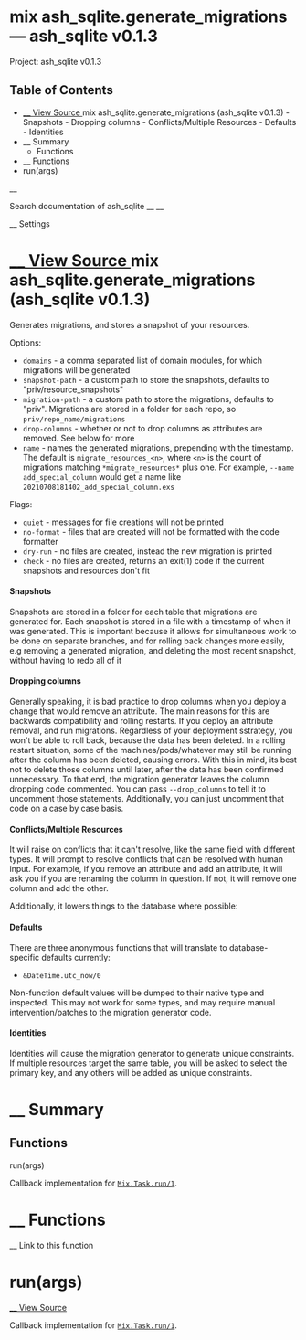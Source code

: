 # mix ash_sqlite.generate_migrations — ash_sqlite v0.1.3

Project: ash_sqlite v0.1.3

## Table of Contents

- [ __ View Source ](external_link) mix ash_sqlite.generate_migrations (ash_sqlite v0.1.3)
      - Snapshots
      - Dropping columns
      - Conflicts/Multiple Resources
      - Defaults
      - Identities
- __ Summary
  - Functions
- __ Functions
- run(args)

__

Search documentation of ash_sqlite __ __

__ Settings

#  [ __ View Source ](external_link) mix ash_sqlite.generate_migrations (ash_sqlite v0.1.3)

Generates migrations, and stores a snapshot of your resources.

Options:

  * `domains` \- a comma separated list of domain modules, for which migrations will be generated
  * `snapshot-path` \- a custom path to store the snapshots, defaults to "priv/resource_snapshots"
  * `migration-path` \- a custom path to store the migrations, defaults to "priv". Migrations are stored in a folder for each repo, so `priv/repo_name/migrations`
  * `drop-columns` \- whether or not to drop columns as attributes are removed. See below for more
  * `name` \- names the generated migrations, prepending with the timestamp. The default is `migrate_resources_<n>`, where `<n>` is the count of migrations matching `*migrate_resources*` plus one. For example, `--name add_special_column` would get a name like `20210708181402_add_special_column.exs`



Flags:

  * `quiet` \- messages for file creations will not be printed
  * `no-format` \- files that are created will not be formatted with the code formatter
  * `dry-run` \- no files are created, instead the new migration is printed
  * `check` \- no files are created, returns an exit(1) code if the current snapshots and resources don't fit



#### Snapshots

Snapshots are stored in a folder for each table that migrations are generated for. Each snapshot is stored in a file with a timestamp of when it was generated. This is important because it allows for simultaneous work to be done on separate branches, and for rolling back changes more easily, e.g removing a generated migration, and deleting the most recent snapshot, without having to redo all of it

#### Dropping columns

Generally speaking, it is bad practice to drop columns when you deploy a change that would remove an attribute. The main reasons for this are backwards compatibility and rolling restarts. If you deploy an attribute removal, and run migrations. Regardless of your deployment sstrategy, you won't be able to roll back, because the data has been deleted. In a rolling restart situation, some of the machines/pods/whatever may still be running after the column has been deleted, causing errors. With this in mind, its best not to delete those columns until later, after the data has been confirmed unnecessary. To that end, the migration generator leaves the column dropping code commented. You can pass `--drop_columns` to tell it to uncomment those statements. Additionally, you can just uncomment that code on a case by case basis.

#### Conflicts/Multiple Resources

It will raise on conflicts that it can't resolve, like the same field with different types. It will prompt to resolve conflicts that can be resolved with human input. For example, if you remove an attribute and add an attribute, it will ask you if you are renaming the column in question. If not, it will remove one column and add the other.

Additionally, it lowers things to the database where possible:

#### Defaults

There are three anonymous functions that will translate to database-specific defaults currently:

  * `&DateTime.utc_now/0`



Non-function default values will be dumped to their native type and inspected. This may not work for some types, and may require manual intervention/patches to the migration generator code.

#### Identities

Identities will cause the migration generator to generate unique constraints. If multiple resources target the same table, you will be asked to select the primary key, and any others will be added as unique constraints.

#  __ Summary

##  Functions

run(args)

Callback implementation for [`Mix.Task.run/1`](external_link).

#  __ Functions

__ Link to this function

# run(args)

[ __ View Source ](external_link)

Callback implementation for [`Mix.Task.run/1`](external_link).

